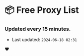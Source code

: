 # :package: Free Proxy List
### Updated every 15 minutes.

- Last updated: `2024-06-18 02:31`

:heart:
